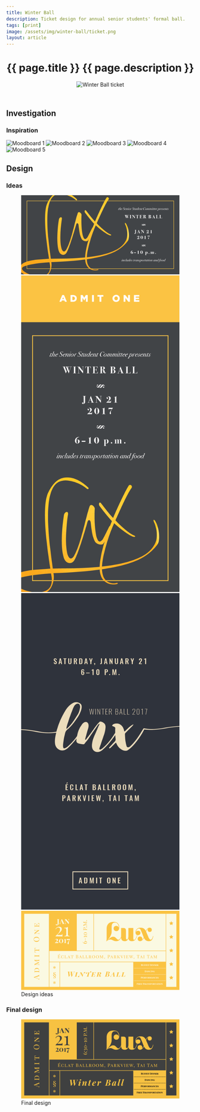 ```yaml
---
title: Winter Ball
description: Ticket design for annual senior students' formal ball.
tags: [print]
image: /assets/img/winter-ball/ticket.png
layout: article
---
```


<header class="intro">
    <h1 class="details">{{ page.title }}
        <span class="subtitle">{{ page.description }}</span>
    </h1>
    <figure>
        <img src="{{ page.image }}" alt="Winter Ball ticket">
    </figure>
</header>

## Investigation

### Inspiration

<div class="moodboard">
    <img src="https://scontent-hkg3-1.cdninstagram.com/t51.2885-15/s640x640/sh0.08/e35/11931038_1044891252208754_1198151507_n.jpg" alt="Moodboard 1">
    <img src="http://www.atelierisabey.com/images/products/custom/custom-melissajoey-1.png" alt="Moodboard 2">
    <img src="https://www.inspirationde.com/wp-content/uploads/2014/08/cigars-under-the-stars-ashley-nicole-1407178719nkg84.jpg" alt="Moodboard 3">
    <img src="http://media.theoccasionsgroup.com/is/image/TOP/3285_RZN38808GGzm?hei=400&wid=400" alt="Moodboard 4">
    <img src="http://cardobserver.com/wp-content/uploads/2016/3/beautiful-hand-drawn-illustration-on-a-black-and-gold-letterpress-business-card.jpg" alt="Moodboard 5">
</div>

## Design

### Ideas

<figure>
    <img src="/assets/img/winter-ball/idea-1.png" alt="Idea 1">
    <img src="/assets/img/winter-ball/idea-2.png" alt="Idea 2">
    <img src="/assets/img/winter-ball/idea-3.png" alt="Idea 3">
    <img src="/assets/img/winter-ball/idea-4.png" alt="Idea 4">
    <figcaption>Design ideas</figcaption>
</figure>

### Final design

<figure>
    <img src="/assets/img/winter-ball/ticket.png" alt="Final design">
    <figcaption>Final design</figcaption>
</figure>